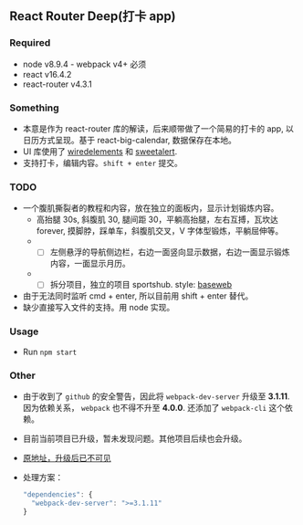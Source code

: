 ## React Router Deep(打卡 app)

### Required
* node v8.9.4 - webpack v4+ 必须
* react v16.4.2
* react-router v4.3.1

### Something
* 本意是作为 react-router 库的解读，后来顺带做了一个简易的打卡的 app, 以日历方式呈现。基于 react-big-calendar, 数据保存在本地。
* UI 库使用了 [wiredelements](https://github.com/wiredjs/wired-elements) 和 [sweetalert](https://sweetalert.js.org/docs/).
* 支持打卡，编辑内容。`shift + enter` 提交。

### TODO
* 一个腹肌撕裂者的教程和内容，放在独立的面板内，显示计划锻炼内容。
    * 高抬腿 30s, 斜腹肌 30, 腿间距 30，平躺高抬腿，左右互搏，瓦坎达 forever, 摸脚脖，踩单车，斜腹肌交叉，V 字体型锻炼，平躺屈伸等。
    * - [ ] 左侧悬浮的导航侧边栏，右边一面竖向显示数据，右边一面显示锻炼内容，一面显示月历。
    * - [ ] 拆分项目，独立的项目 sportshub. style: [baseweb](https://baseweb.design/components/select/)
* 由于无法同时监听 cmd + enter, 所以目前用 shift + enter 替代。
* 缺少直接写入文件的支持。用 node 实现。

### Usage
* Run `npm start`

### Other

* 由于收到了 `github` 的安全警告，因此将 `webpack-dev-server` 升级至 **3.1.11**. 因为依赖关系， `webpack` 也不得不升至 **4.0.0**. 还添加了 `webpack-cli` 这个依赖。
* 目前当前项目已升级，暂未发现问题。其他项目后续也会升级。
* [原地址，升级后已不可见](https://github.com/kyriejoshua/react-tutorial/network/alert/react-router-deep/package.json/webpack-dev-server/open)
* 处理方案：

  ```javascript
  "dependencies": {
    "webpack-dev-server": ">=3.1.11"
  }
  ```
